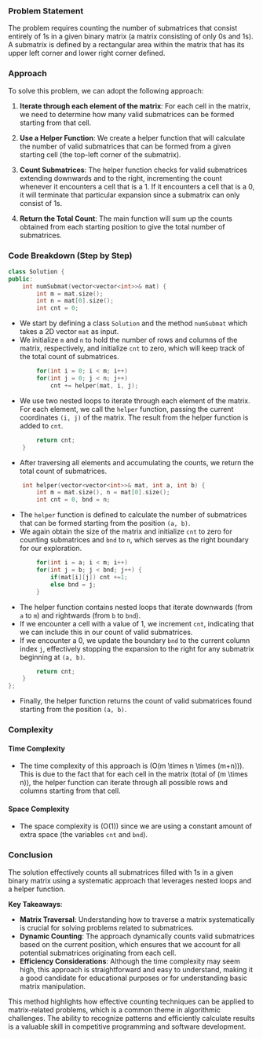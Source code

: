 ### Problem Statement

The problem requires counting the number of submatrices that consist entirely of 1s in a given binary matrix (a matrix consisting of only 0s and 1s). A submatrix is defined by a rectangular area within the matrix that has its upper left corner and lower right corner defined. 

### Approach

To solve this problem, we can adopt the following approach:

1. **Iterate through each element of the matrix**: For each cell in the matrix, we need to determine how many valid submatrices can be formed starting from that cell.

2. **Use a Helper Function**: We create a helper function that will calculate the number of valid submatrices that can be formed from a given starting cell (the top-left corner of the submatrix). 

3. **Count Submatrices**: The helper function checks for valid submatrices extending downwards and to the right, incrementing the count whenever it encounters a cell that is a 1. If it encounters a cell that is a 0, it will terminate that particular expansion since a submatrix can only consist of 1s.

4. **Return the Total Count**: The main function will sum up the counts obtained from each starting position to give the total number of submatrices.

### Code Breakdown (Step by Step)

```cpp
class Solution {
public:
    int numSubmat(vector<vector<int>>& mat) {
        int m = mat.size();
        int n = mat[0].size();
        int cnt = 0;
```
- We start by defining a class `Solution` and the method `numSubmat` which takes a 2D vector `mat` as input.
- We initialize `m` and `n` to hold the number of rows and columns of the matrix, respectively, and initialize `cnt` to zero, which will keep track of the total count of submatrices.

```cpp
        for(int i = 0; i < m; i++)
        for(int j = 0; j < n; j++)
            cnt += helper(mat, i, j);        
```
- We use two nested loops to iterate through each element of the matrix. For each element, we call the `helper` function, passing the current coordinates `(i, j)` of the matrix. The result from the helper function is added to `cnt`.

```cpp
        return cnt;
    }
```
- After traversing all elements and accumulating the counts, we return the total count of submatrices.

```cpp
    int helper(vector<vector<int>>& mat, int a, int b) {
        int m = mat.size(), n = mat[0].size();
        int cnt = 0, bnd = n;
```
- The `helper` function is defined to calculate the number of submatrices that can be formed starting from the position `(a, b)`.
- We again obtain the size of the matrix and initialize `cnt` to zero for counting submatrices and `bnd` to `n`, which serves as the right boundary for our exploration.

```cpp
        for(int i = a; i < m; i++)
        for(int j = b; j < bnd; j++) {
            if(mat[i][j]) cnt +=1;
            else bnd = j;
        }
```
- The helper function contains nested loops that iterate downwards (from `a` to `m`) and rightwards (from `b` to `bnd`).
- If we encounter a cell with a value of 1, we increment `cnt`, indicating that we can include this in our count of valid submatrices.
- If we encounter a 0, we update the boundary `bnd` to the current column index `j`, effectively stopping the expansion to the right for any submatrix beginning at `(a, b)`.

```cpp
        return cnt;
    }
};
```
- Finally, the helper function returns the count of valid submatrices found starting from the position `(a, b)`.

### Complexity

#### Time Complexity
- The time complexity of this approach is \(O(m \times n \times (m+n))\). This is due to the fact that for each cell in the matrix (total of \(m \times n\)), the helper function can iterate through all possible rows and columns starting from that cell.

#### Space Complexity
- The space complexity is \(O(1)\) since we are using a constant amount of extra space (the variables `cnt` and `bnd`).

### Conclusion

The solution effectively counts all submatrices filled with 1s in a given binary matrix using a systematic approach that leverages nested loops and a helper function. 

**Key Takeaways**:
- **Matrix Traversal**: Understanding how to traverse a matrix systematically is crucial for solving problems related to submatrices.
- **Dynamic Counting**: The approach dynamically counts valid submatrices based on the current position, which ensures that we account for all potential submatrices originating from each cell.
- **Efficiency Considerations**: Although the time complexity may seem high, this approach is straightforward and easy to understand, making it a good candidate for educational purposes or for understanding basic matrix manipulation.

This method highlights how effective counting techniques can be applied to matrix-related problems, which is a common theme in algorithmic challenges. The ability to recognize patterns and efficiently calculate results is a valuable skill in competitive programming and software development.